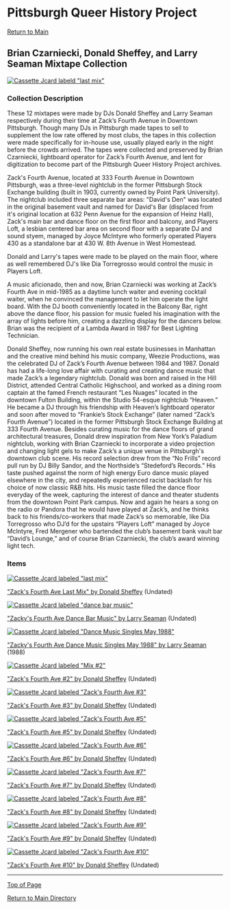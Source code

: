 # Pittsburgh Queer History Project

[Return to Main](../pqhp-digital-archive/tree/main)

## Brian Czarniecki, Donald Sheffey, and Larry Seaman Mixtape Collection 

[![Cassette Jcard labeld "last mix"](/collections/BC-DS-LS-Collection/image-files/lastmixthumb.png)](https://github.com/happle-happle/pqhp-digital-archive/blob/main/collections/BC-DS-LS-Collection/BC-DS-LS-Description.md)

### Collection Description
These 12 mixtapes were made by DJs Donald Sheffey and Larry Seaman respectively during their time at Zack’s Fourth Avenue in Downtown Pittsburgh. Though many DJs in Pittsburgh made tapes to sell to supplement the low rate offered by most clubs, the tapes in this collection were made specifically for in-house use, usually played early in the night before the crowds arrived. The tapes were collected and preserved by Brian Czarniecki, lightboard operator for Zack’s Fourth Avenue, and lent for digitization to become part of the Pittsburgh Queer History Project archives.

Zack's Fourth Avenue, located at 333 Fourth Avenue in Downtown Pittsburgh, was a three-level nightclub in the former Pittsburgh Stock Exchange building (built in 1903, currently owned by Point Park University). The nightclub included three separate bar areas: "David's Den" was located in the original basement vault and named for David's Bar (displaced from it's original location at 632 Penn Avenue for the expansion of Heinz Hall), Zack's main bar and dance floor on the first floor and balcony, and Players Loft, a lesbian centered bar area on second floor with a separate DJ and sound styem, managed by Joyce McIntyre who formerly operated Players 430 as a standalone bar at 430 W. 8th Avenue in West Homestead. 

Donald and Larry's tapes were made to be played on the main floor, where as well remembered DJ's like Dia Torregrosso would control the music in Players Loft. 

A music aficionado, then and now, Brian Czarniecki was working at Zack’s Fourth Ave in mid-1985 as a daytime lunch waiter and evening cocktail waiter, when he convinced the management to let him operate the light board. With the DJ booth conveniently located in the Balcony Bar, right above the dance floor, his passion for music fueled his imagination with the array of lights before him, creating a dazzling display for the dancers below. Brian was the recipient of a Lambda Award in 1987 for Best Lighting Technician.

Donald Sheffey, now running his own real estate businesses in Manhattan and the creative mind behind his music company, Weezie Productions, was the celebrated DJ of Zack’s Fourth Avenue between 1984 and 1987. Donald has had a life-long love affair with curating and creating dance music that made Zack’s a legendary nightclub. Donald was born and raised in the Hill District, attended Central Catholic Highschool, and worked as a dining room captain at the famed French restaurant “Les Nuages” located in the downtown Fulton Building, within the Studio 54-esque nightclub “Heaven.” He became a DJ through his friendship with Heaven’s lightboard operator and soon after moved to “Frankie’s Stock Exchange” (later named “Zack’s Fourth Avenue”) located in the former Pittsburgh Stock Exchange Building at 333 Fourth Avenue. Besides curating music for the dance floors of grand architectural treasures, Donald drew inspiration from New York’s Paladium nightclub, working with Brian Czarniecki to incorporate a video projection and changing light gels to make Zack’s a unique venue in Pittsburgh's downtown club scene. His record selection drew from the “No Frills” record pull run by DJ Billy Sandor, and the Northside’s “Stedeford’s Records." His taste pushed against the norm of high energy Euro dance music played elsewhere in the city, and repeatedly experienced racist backlash for his choice of now classic R&B hits. His music taste filled the dance floor everyday of the week, capturing the interest of dance and theater students from the downtown Point Park campus. Now and again he hears a song on the radio or Pandora that he would have played at Zack’s, and he thinks back to his friends/co-workers that made Zack’s so memorable, like Dia Torregrosso who DJ’d for the upstairs “Players Loft” managed by Joyce McIntyre, Fred Mergener who bartended the club’s basement bank vault bar “David’s Lounge,” and of course Brian Czarniecki, the club’s award winning light tech.

### Items

[![Cassette Jcard labeled "last mix"](/collections/BC-DS-LS-Collection/image-files/lastmixthumb.png)](https://www.mixcloud.com/pqhp/last-mix-donald-sheffey/)

["Zack's Fourth Ave Last Mix" by Donald Sheffey](https://www.mixcloud.com/pqhp/last-mix-donald-sheffey)
(Undated)

[![Cassette Jcard labeled "dance bar music"](/collections/BC-DS-LS-Collection/image-files/dancebarmusicthumb.png)](https://www.mixcloud.com/pqhp/zacks-4th-avenue-dance-bar-music-mix-by-larry-seaman)

["Zacky's Fourth Ave Dance Bar Music" by Larry Seaman](https://www.mixcloud.com/pqhp/zacks-4th-avenue-dance-bar-music-mix-by-larry-seaman/)
(Undated)

[![Cassette Jcard labeled "Dance Music Singles May 1988"](/collections/BC-DS-LS-Collection/image-files/may1988singlesthumb.png)](https://www.mixcloud.com/pqhp/zacks-4th-avenue-dance-singles-may-1988-mix-by-larry-seaman)

["Zacky's Fourth Ave Dance Music Singles May 1988" by Larry Seaman](https://www.mixcloud.com/pqhp/zacks-4th-avenue-dance-singles-may-1988-mix-by-larry-seaman)
(1988)

[![Cassette Jcard labeled "Mix #2"](/collections/BC-DS-LS-Collection/image-files/mix2thumb.png)](https://www.mixcloud.com/pqhp/zacks-4-avenue-2-donald-sheffey-mix)

["Zack's Fourth Ave #2" by Donald Sheffey](https://www.mixcloud.com/pqhp/zacks-4-avenue-2-donald-sheffey-mix)
(Undated)

[![Cassette Jcard labeled "Zack's Fourth Ave #3"](/collections/BC-DS-LS-Collection/image-files/mix3thumb.png)](https://www.mixcloud.com/pqhp/zacks-4th-avenue-3-donald-sheffey-mix)

["Zack's Fourth Ave #3" by Donald Sheffey](https://www.mixcloud.com/pqhp/zacks-4th-avenue-3-donald-sheffey-mix)
(Undated)

[![Cassette Jcard labeled "Zack's Fourth Ave #5"](/collections/BC-DS-LS-Collection/image-files/mix5thumb.png)](https://www.mixcloud.com/pqhp/zacks-4th-avenue-10-donald-sheffey-mix)

["Zack's Fourth Ave #5" by Donald Sheffey](https://www.mixcloud.com/pqhp/zacks-4th-avenue-10-donald-sheffey-mix)
(Undated)

[![Cassette Jcard labeled "Zack's Fourth Ave #6"](/collections/BC-DS-LS-Collection/image-files/mix6thumb.png)](https://www.mixcloud.com/pqhp/zacks-4th-avenue-6-donald-sheffey-mix)

["Zack's Fourth Ave #6" by Donald Sheffey](https://www.mixcloud.com/pqhp/zacks-4th-avenue-6-donald-sheffey-mix)
(Undated)

[![Cassette Jcard labeled "Zack's Fourth Ave #7"](/collections/BC-DS-LS-Collection/image-files/mix7thumb.png)](https://www.mixcloud.com/pqhp/zacks-4th-ave-7-donald-sheffey-mix)

["Zack's Fourth Ave #7" by Donald Sheffey](https://www.mixcloud.com/pqhp/zacks-4th-ave-7-donald-sheffey-mix)
(Undated)

[![Cassette Jcard labeled "Zack's Fourth Ave #8"](/collections/BC-DS-LS-Collection/image-files/mix8thumb.png)](https://www.mixcloud.com/pqhp/zacks-4th-avenue-8-donald-sheffey-mix)

["Zack's Fourth Ave #8" by Donald Sheffey](https://www.mixcloud.com/pqhp/zacks-4th-avenue-8-donald-sheffey-mix)
(Undated)

[![Cassette Jcard labeled "Zack's Fourth Ave #9"](/collections/BC-DS-LS-Collection/image-files/mix9thumb.jpg)](https://www.mixcloud.com/pqhp/zacks-4th-avenue-9-donald-sheffey-mix/)

["Zack's Fourth Ave #9" by Donald Sheffey](https://www.mixcloud.com/pqhp/zacks-4th-avenue-9-donald-sheffey-mix)
(Undated)

[![Cassette Jcard labeled "Zack's Fourth Ave #10"](/collections/BC-DS-LS-Collection/image-files/mix10thumb.png)](https://www.mixcloud.com/pqhp/zacks-4th-avenue-10b-donald-sheffey-mix)

["Zack's Fourth Ave #10" by Donald Sheffey](https://www.mixcloud.com/pqhp/zacks-4th-avenue-10b-donald-sheffey-mix)
(Undated)

---

[Top of Page](#pittsburgh-queer-history-project)

[Return to Main Directory](https://github.com/happle-happle/pqhp-digital-archive/tree/main)
